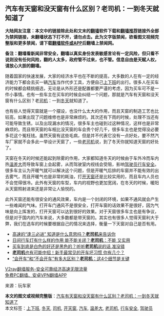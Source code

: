  <h2>汽车有天窗和没天窗有什么区别？老司机：一到冬天就知道了</h2> <p class="notice"><b>大陆网友注意：本文中的链接除此处和文末的<a href="https://github.com/bannedbook/fanqiang" >翻墙</a>软件下载和<a href="https://github.com/killgcd/justmysocks/blob/master/README.md">翻墙推荐</a>链接外全部为禁网链接，未翻墙状态下打不开，请勿点击。此为文字版禁闻，欲看图文视频完整版和更多禁闻，请下载<a href="https://github.com/bannedbook/fanqiang">翻墙软件或APP</a>后翻墙上禁闻网。</p><p>备注：翻墙看新闻非常安全，翻墙以真实身份发表敏感言论有一定风险，但只看不说则没有任何风险，翻的人太多，政府管不过来，也不管。信息自由是天赋人权，请放心大胆的翻墙。</b></p>  <div class="entry"> <p>随着国家的快速发展，大家的经济水平也在不断的提高，大多数的人在有一定的经济能力下都会去买一辆<a href="https://www.bannedbook.org/bnews/tag/%e6%b1%bd%e8%bd%a6/" class="st_tag internal_tag" rel="tag" title="标签 汽车 下的日志">汽车</a>当作代步工具，方便自己<a href="https://www.bannedbook.org/bnews/tag/%E4%B8%8A%E4%B8%8B%E7%8F%AD/" class="st_tag internal_tag" rel="tag" title="标签 上下班 下的日志">上下班</a>的出行。很多人在买车的时候都会精挑细选，无论是从外形还是配置都要严谨的考虑，因为买车可不是一件小事情。也有一些车主在买车的时候会纠结一个问题，那就是汽车有天窗和没天窗有什么区别？老<a href="https://www.bannedbook.org/bnews/tag/%e5%8f%b8%e6%9c%ba/" class="st_tag internal_tag" rel="tag" title="标签 司机 下的日志">司机</a>：一到<a href="https://www.bannedbook.org/bnews/tag/%E5%86%AC%E5%A4%A9/" class="st_tag internal_tag" rel="tag" title="标签 冬天 下的日志">冬天</a>就知道了。</p> <p>也有些人觉得天窗就是一个摆设，也没什么太大的作用，而且天窗的制造工艺也比较高，如果出现了问题维修也是非常麻烦的。其次还有下雨的时候，处理不当还有可能导致生锈，以及出现漏水的情况，很多车主也碰到过这种情况，这样也是非常麻烦的。而且带天窗的车相比没天窗的车会贵个好几千，很多车主也是觉得没必要多花这个冤枉钱。虽然天窗有这些毛病，但是并不代表它没有一点好处，要不然汽车厂家就不会多此一举设计天窗了，一些<a href="https://www.bannedbook.org/bnews/tag/%e8%80%81%e5%8f%b8%e6%9c%ba/" class="st_tag internal_tag" rel="tag" title="标签 老司机 下的日志">老司机</a>说，到了冬天你就知道天窗的好处了。</p>  <p>天窗在冬天的时候还能起到除雾的作用，大家都知道冬天的时候由于车外冷而车内热<a href="https://www.bannedbook.org/bnews/tag/%E6%B8%A9%E5%B7%AE%E5%A4%A7/" class="st_tag internal_tag" rel="tag" title="标签 温差大 下的日志">温差大</a>而导致车窗上会起雾，从而驾驶室内视线会受阻，影响<a href="https://www.bannedbook.org/bnews/tag/%E9%A9%BE%E9%A9%B6%E5%91%98/" class="st_tag internal_tag" rel="tag" title="标签 驾驶员 下的日志">驾驶员</a><a href="https://www.bannedbook.org/bnews/tag/%E8%A1%8C%E8%BD%A6%E5%AE%89%E5%85%A8/" class="st_tag internal_tag" rel="tag" title="标签 行车安全 下的日志">行车安全</a>。很多车主认为开暖气就可以解决这个问题，但是开暖气后排的车窗并不能有效的出去雾气，而且开暖气也是非常的耗油，打<a href="https://www.bannedbook.org/bnews/tag/%E5%BC%80%E5%A4%A9%E7%AA%97/" class="st_tag internal_tag" rel="tag" title="标签 开天窗 下的日志">开天窗</a>还是比较实用的，而且车内人员也不会觉得很冷。此外有天窗的车型，车内的视野也更加宽阔，在冬天的时候，暖阳从天窗照射进来还是非常让人愉悦的。</p> <p>此外天窗还能有很安全的通风效果，车内是一个封闭的环境，如果不通风就会产生一些难闻的气味。打开车门通风不是很安全，打开车窗的话效果不是很好，因为气味是向上挥发的，打开天窗可以达到很好的效果。对于天窗很多车主也是有争议，但是对于国内的汽车来说，大多数都是带天窗的。其实也有很多人觉得天窗利大于弊，我们在选车的时候要根据自己的情况来选择，衡量一下天窗对自己是否有用。</p>  <ul class='op-related-articles' title='相关阅读'> <li><a href='https://www.bannedbook.org/bnews/lifebaike/20201123/1435400.html' target='_blank'>高速的“逢三必进” 知道是什么意思吗？<b>老司机</b>来告诉你</a></li> <li><a href='https://www.bannedbook.org/bnews/lifebaike/20201119/1433522.html' target='_blank'>日间行车灯有什么样的作用 能不能关闭？<b>老司机</b>：不能 又实用</a></li> <li><a href='https://www.bannedbook.org/bnews/health/20201116/1431692.html' target='_blank'>买车到底是白色的好还是黑色的？听听<b>老司机</b>说的话 准没错</a></li> <li><a href='https://www.bannedbook.org/bnews/lifebaike/20201031/1423269.html' target='_blank'><b>老司机</b>也有可能中招！新手最常见的开车坏习惯 你有几个？</a></li> <li><a href='https://www.bannedbook.org/bnews/lifebaike/20201021/1417446.html' target='_blank'>“会开车”和“不会开车”有多大区别？<b>老司机</b>：这4个细节是关键</a></li> </ul> <p class="texttj"> <a href="https://www.bannedbook.org/forum23/topic22702.html" target="_blank">V2ray翻墙服务-安全可靠经济高速无限流量</a><br/> <a href="https://github.com/bannedbook/fanqiang/wiki/%E7%A6%81%E9%97%BB%E7%BD%91%E5%AE%89%E5%8D%93%E7%BF%BB%E5%A2%99%E6%96%B0%E9%97%BBAPP" target="_blank">免费PC翻墙、安卓VPN翻墙APP</a></p><p> 来源：玩车家 </p><a name='sharetosocial'></a>       <div><b>本文的图文或视频完整版</b>：<a href='https://www.bannedbook.org/bnews/lifebaike/20201124/1436120.html'>汽车有天窗和没天窗有什么区别？老司机：一到冬天就知道了</a></div>  </div><!--END ENTRY--> <div class="postfooter"> <div>本文标签：<a href="https://www.bannedbook.org/bnews/tag/%E4%B8%8A%E4%B8%8B%E7%8F%AD/" rel="tag">上下班</a>, <a href="https://www.bannedbook.org/bnews/tag/%E5%86%AC%E5%A4%A9/" rel="tag">冬天</a>, <a href="https://www.bannedbook.org/bnews/tag/%e5%8f%b8%e6%9c%ba/" rel="tag">司机</a>, <a href="https://www.bannedbook.org/bnews/tag/%E5%BC%80%E5%A4%A9%E7%AA%97/" rel="tag">开天窗</a>, <a href="https://www.bannedbook.org/bnews/tag/%e6%b1%bd%e8%bd%a6/" rel="tag">汽车</a>, <a href="https://www.bannedbook.org/bnews/tag/%E6%B8%A9%E5%B7%AE%E5%A4%A7/" rel="tag">温差大</a>, <a href="https://www.bannedbook.org/bnews/tag/%e8%80%81%e5%8f%b8%e6%9c%ba/" rel="tag">老司机</a>, <a href="https://www.bannedbook.org/bnews/tag/%E8%A1%8C%E8%BD%A6%E5%AE%89%E5%85%A8/" rel="tag">行车安全</a>, <a href="https://www.bannedbook.org/bnews/tag/%E9%A9%BE%E9%A9%B6%E5%91%98/" rel="tag">驾驶员</a></div>  </div><!--END POSTFOOTER--> 